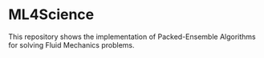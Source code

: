 # ML4Science

This repository shows the implementation of Packed-Ensemble Algorithms for solving Fluid Mechanics problems.
